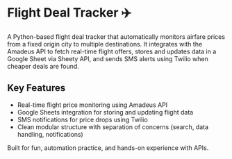 # Flight Deal Tracker ✈️

A Python-based flight deal tracker that automatically monitors airfare prices from a fixed origin city to multiple destinations. It integrates with the Amadeus API to fetch real-time flight offers, stores and updates data in a Google Sheet via Sheety API, and sends SMS alerts using Twilio when cheaper deals are found.

## Key Features

- Real-time flight price monitoring using Amadeus API  
- Google Sheets integration for storing and updating flight data  
- SMS notifications for price drops using Twilio  
- Clean modular structure with separation of concerns (search, data handling, notifications)

Built for fun, automation practice, and hands-on experience with APIs.
